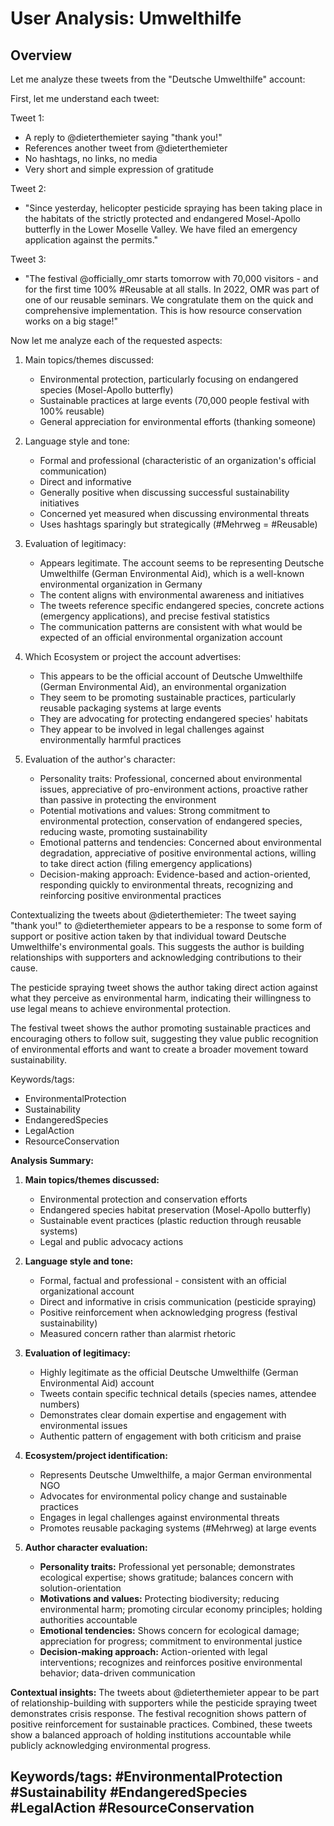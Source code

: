 # User Analysis: Umwelthilfe

## Overview

<think>
Let me analyze these tweets from the "Deutsche Umwelthilfe" account:

First, let me understand each tweet:

Tweet 1:
- A reply to @dieterthemieter saying "thank you!"
- References another tweet from @dieterthemieter
- No hashtags, no links, no media
- Very short and simple expression of gratitude

Tweet 2:
- "Since yesterday, helicopter pesticide spraying has been taking place in the habitats of the strictly protected and endangered Mosel-Apollo butterfly in the Lower Moselle Valley. We have filed an emergency application against the permits."

Tweet 3:
- "The festival @officially_omr starts tomorrow with 70,000 visitors - and for the first time 100% #Reusable at all stalls. In 2022, OMR was part of one of our reusable seminars. We congratulate them on the quick and comprehensive implementation. This is how resource conservation works on a big stage!"

Now let me analyze each of the requested aspects:

1. Main topics/themes discussed:
   - Environmental protection, particularly focusing on endangered species (Mosel-Apollo butterfly)
   - Sustainable practices at large events (70,000 people festival with 100% reusable)
   - General appreciation for environmental efforts (thanking someone)

2. Language style and tone:
   - Formal and professional (characteristic of an organization's official communication)
   - Direct and informative
   - Generally positive when discussing successful sustainability initiatives
   - Concerned yet measured when discussing environmental threats
   - Uses hashtags sparingly but strategically (#Mehrweg = #Reusable)

3. Evaluation of legitimacy:
   - Appears legitimate. The account seems to be representing Deutsche Umwelthilfe (German Environmental Aid), which is a well-known environmental organization in Germany
   - The content aligns with environmental awareness and initiatives
   - The tweets reference specific endangered species, concrete actions (emergency applications), and precise festival statistics
   - The communication patterns are consistent with what would be expected of an official environmental organization account

4. Which Ecosystem or project the account advertises:
   - This appears to be the official account of Deutsche Umwelthilfe (German Environmental Aid), an environmental organization
   - They seem to be promoting sustainable practices, particularly reusable packaging systems at large events
   - They are advocating for protecting endangered species' habitats
   - They appear to be involved in legal challenges against environmentally harmful practices

5. Evaluation of the author's character:
   - Personality traits: Professional, concerned about environmental issues, appreciative of pro-environment actions, proactive rather than passive in protecting the environment
   - Potential motivations and values: Strong commitment to environmental protection, conservation of endangered species, reducing waste, promoting sustainability
   - Emotional patterns and tendencies: Concerned about environmental degradation, appreciative of positive environmental actions, willing to take direct action (filing emergency applications)
   - Decision-making approach: Evidence-based and action-oriented, responding quickly to environmental threats, recognizing and reinforcing positive environmental practices

Contextualizing the tweets about @dieterthemieter:
The tweet saying "thank you!" to @dieterthemieter appears to be a response to some form of support or positive action taken by that individual toward Deutsche Umwelthilfe's environmental goals. This suggests the author is building relationships with supporters and acknowledging contributions to their cause.

The pesticide spraying tweet shows the author taking direct action against what they perceive as environmental harm, indicating their willingness to use legal means to achieve environmental protection.

The festival tweet shows the author promoting sustainable practices and encouraging others to follow suit, suggesting they value public recognition of environmental efforts and want to create a broader movement toward sustainability.

Keywords/tags:
- EnvironmentalProtection
- Sustainability
- EndangeredSpecies
- LegalAction
- ResourceConservation
</think>

**Analysis Summary:**

1. **Main topics/themes discussed:**
   - Environmental protection and conservation efforts
   - Endangered species habitat preservation (Mosel-Apollo butterfly)
   - Sustainable event practices (plastic reduction through reusable systems)
   - Legal and public advocacy actions

2. **Language style and tone:**
   - Formal, factual and professional - consistent with an official organizational account
   - Direct and informative in crisis communication (pesticide spraying)
   - Positive reinforcement when acknowledging progress (festival sustainability)
   - Measured concern rather than alarmist rhetoric

3. **Evaluation of legitimacy:**
   - Highly legitimate as the official Deutsche Umwelthilfe (German Environmental Aid) account
   - Tweets contain specific technical details (species names, attendee numbers)
   - Demonstrates clear domain expertise and engagement with environmental issues
   - Authentic pattern of engagement with both criticism and praise

4. **Ecosystem/project identification:**
   - Represents Deutsche Umwelthilfe, a major German environmental NGO
   - Advocates for environmental policy change and sustainable practices
   - Engages in legal challenges against environmental threats
   - Promotes reusable packaging systems (#Mehrweg) at large events

5. **Author character evaluation:**
   - **Personality traits:** Professional yet personable; demonstrates ecological expertise; shows gratitude; balances concern with solution-orientation
   - **Motivations and values:** Protecting biodiversity; reducing environmental harm; promoting circular economy principles; holding authorities accountable
   - **Emotional tendencies:** Shows concern for ecological damage; appreciation for progress; commitment to environmental justice
   - **Decision-making approach:** Action-oriented with legal interventions; recognizes and reinforces positive environmental behavior; data-driven communication

**Contextual insights:**
The tweets about @dieterthemieter appear to be part of relationship-building with supporters while the pesticide spraying tweet demonstrates crisis response. The festival recognition shows pattern of positive reinforcement for sustainable practices. Combined, these tweets show a balanced approach of holding institutions accountable while publicly acknowledging environmental progress.

**Keywords/tags:**
\#EnvironmentalProtection \#Sustainability \#EndangeredSpecies \#LegalAction \#ResourceConservation
---
